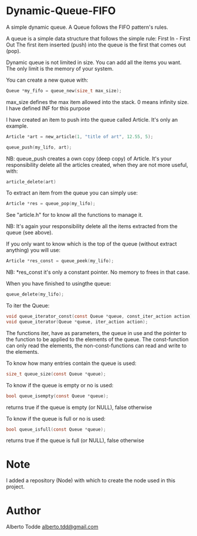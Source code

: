 # Dynamic-Queue-FIFO

A simple dynamic queue. A Queue follows the FIFO pattern's rules.

A queue is a simple data structure that follows the simple rule: First In - First Out
The first item inserted (push) into the queue is the first that comes out (pop).

Dynamic queue is not limited in size. You can add all the items you want. The only limit is the memory of your system.

You can create a new queue with:
```C
Queue *my_fifo = queue_new(size_t max_size);
```

max_size defines the max item allowed into the stack. 0 means infinity size. I have defined INF for this purpose

I have created an item to push into the queue called Article. It's only an example.
```C
Article *art = new_article(1, "title of art", 12.55, 5);

queue_push(my_lifo, art);
```
NB: queue_push creates a own copy (deep copy) of Article. It's your responsibility delete all the articles created,
when they are not more useful, with:
```C
article_delete(art)
```

To extract an item from the queue you can simply use:
```C
Article *res = queue_pop(my_lifo);
```
See "article.h" for to know all the functions to manage it.

NB: It's again your responsibility delete all the items extracted from the queue (see above).

If you only want to know which is the top of the queue (without extract anything) you will use:
```C
Article *res_const = queue_peek(my_lifo);
```

NB: *res_const it's only a constant pointer. No memory to frees in that case.

When you have finished to usingthe queue:
```C
queue_delete(my_lifo);
````

To iter the Queue:
```C
void queue_iterator_const(const Queue *queue, const_iter_action action);
void queue_iterator(Queue *queue, iter_action action);
```
The functions iter, have as parameters, the queue in use and the pointer to the function to be applied to the elements of the queue. 
The const-function can only read the elements, the non-const-functions can read and write to the elements.


To know how many entries contain the queue is used:
```C
size_t queue_size(const Queue *queue);
```

To know if the queue is empty or no is used:
```C
bool queue_isempty(const Queue *queue);
```
returns true if the queue is empty (or NULL), false otherwise

To know if the queue is full or no is used:
```C
bool queue_isfull(const Queue *queue);
```
returns true if the queue is full (or NULL), false otherwise

Note
====
I added a repository (Node) with which to create the node used in this project.

Author
======

Alberto Todde <alberto.tdd@gmail.com>
